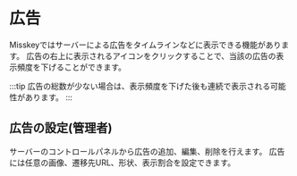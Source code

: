 # 広告

Misskeyではサーバーによる広告をタイムラインなどに表示できる機能があります。
広告の右上に表示されるアイコンをクリックすることで、当該の広告の表示頻度を下げることができます。

:::tip
広告の総数が少ない場合は、表示頻度を下げた後も連続で表示される可能性があります。
:::

## 広告の設定(管理者)

サーバーのコントロールパネルから広告の追加、編集、削除を行えます。
広告には任意の画像、遷移先URL、形状、表示割合を設定できます。
